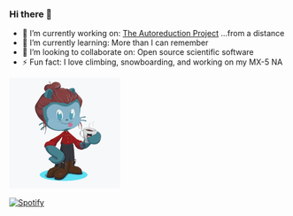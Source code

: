 ### Hi there 👋

<!--
**JackEAllen/JackEAllen** is a ✨ _special_ ✨ repository because its `README.md` (this file) appears on your GitHub profile.
-->

- 🔭 I’m currently working on: [The Autoreduction Project](https://github.com/ISISScientificComputing/autoreduce) ...from a distance
- 🌱 I’m currently learning: More than I can remember
- 👯 I’m looking to collaborate on: Open source scientific software
- ⚡ Fun fact: I love climbing, snowboarding, and working on my MX-5 NA

![Octocat Jack](octocat_animation.png)


[![Spotify](https://novatorem.jackeallen.vercel.app/api/spotify-playing)](https://open.spotify.com/user/jallen1998)
